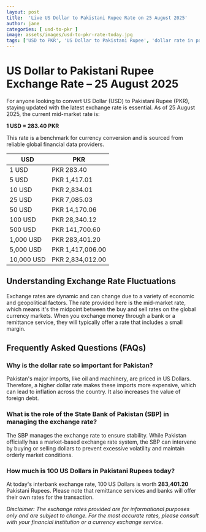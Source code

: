 ```yaml
---
layout: post
title:  'Live US Dollar to Pakistani Rupee Rate on 25 August 2025'
author: jane
categories: [ usd-to-pkr ]
image: assets/images/usd-to-pkr-rate-today.jpg
tags: ['USD to PKR', 'US Dollar to Pakistani Rupee', 'dollar rate in pakistan', 'today dollar rate open market', 'usa to pakistan dollar rate']
---
```


# US Dollar to Pakistani Rupee Exchange Rate – 25 August 2025

For anyone looking to convert US Dollar (USD) to Pakistani Rupee (PKR), staying updated with the latest exchange rate is essential. As of 25 August 2025, the current mid-market rate is:

**1 USD = 283.40 PKR**

This rate is a benchmark for currency conversion and is sourced from reliable global financial data providers.

| USD | PKR |
| --- | --- |
| 1 USD | PKR 283.40 |
| 5 USD | PKR 1,417.01 |
| 10 USD | PKR 2,834.01 |
| 25 USD | PKR 7,085.03 |
| 50 USD | PKR 14,170.06 |
| 100 USD | PKR 28,340.12 |
| 500 USD | PKR 141,700.60 |
| 1,000 USD | PKR 283,401.20 |
| 5,000 USD | PKR 1,417,006.00 |
| 10,000 USD | PKR 2,834,012.00 |


## Understanding Exchange Rate Fluctuations

Exchange rates are dynamic and can change due to a variety of economic and geopolitical factors. The rate provided here is the mid-market rate, which means it's the midpoint between the buy and sell rates on the global currency markets. When you exchange money through a bank or a remittance service, they will typically offer a rate that includes a small margin.

## Frequently Asked Questions (FAQs)

### Why is the dollar rate so important for Pakistan?

Pakistan's major imports, like oil and machinery, are priced in US Dollars. Therefore, a higher dollar rate makes these imports more expensive, which can lead to inflation across the country. It also increases the value of foreign debt.

### What is the role of the State Bank of Pakistan (SBP) in managing the exchange rate?

The SBP manages the exchange rate to ensure stability. While Pakistan officially has a market-based exchange rate system, the SBP can intervene by buying or selling dollars to prevent excessive volatility and maintain orderly market conditions.

### How much is 100 US Dollars in Pakistani Rupees today?

At today's interbank exchange rate, 100 US Dollars is worth **283,401.20** Pakistani Rupees. Please note that remittance services and banks will offer their own rates for the transaction.



*Disclaimer: The exchange rates provided are for informational purposes only and are subject to change. For the most accurate rates, please consult with your financial institution or a currency exchange service.*
